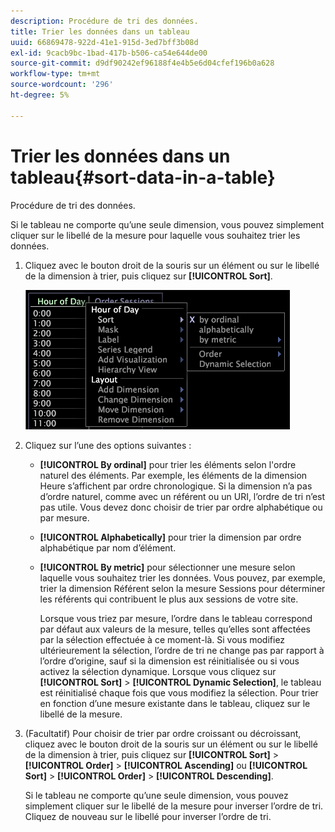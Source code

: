 ```yaml
---
description: Procédure de tri des données.
title: Trier les données dans un tableau
uuid: 66869478-922d-41e1-915d-3ed7bff3b08d
exl-id: 9cacb9bc-1bad-417b-b506-ca54e644de00
source-git-commit: d9df90242ef96188f4e4b5e6d04cfef196b0a628
workflow-type: tm+mt
source-wordcount: '296'
ht-degree: 5%

---
```


# Trier les données dans un tableau{#sort-data-in-a-table}

Procédure de tri des données.

Si le tableau ne comporte qu’une seule dimension, vous pouvez simplement cliquer sur le libellé de la mesure pour laquelle vous souhaitez trier les données.

1. Cliquez avec le bouton droit de la souris sur un élément ou sur le libellé de la dimension à trier, puis cliquez sur **[!UICONTROL Sort]**.

   ![](assets/mnu_Table_Sort.png)

1. Cliquez sur l’une des options suivantes :

   * **[!UICONTROL By ordinal]** pour trier les éléments selon l&#39;ordre naturel des éléments. Par exemple, les éléments de la dimension Heure s’affichent par ordre chronologique. Si la dimension n’a pas d’ordre naturel, comme avec un référent ou un URI, l’ordre de tri n’est pas utile. Vous devez donc choisir de trier par ordre alphabétique ou par mesure.
   * **[!UICONTROL Alphabetically]** pour trier la dimension par ordre alphabétique par nom d’élément.
   * **[!UICONTROL By metric]** pour sélectionner une mesure selon laquelle vous souhaitez trier les données. Vous pouvez, par exemple, trier la dimension Référent selon la mesure Sessions pour déterminer les référents qui contribuent le plus aux sessions de votre site.

      Lorsque vous triez par mesure, l’ordre dans le tableau correspond par défaut aux valeurs de la mesure, telles qu’elles sont affectées par la sélection effectuée à ce moment-là. Si vous modifiez ultérieurement la sélection, l’ordre de tri ne change pas par rapport à l’ordre d’origine, sauf si la dimension est réinitialisée ou si vous activez la sélection dynamique. Lorsque vous cliquez sur **[!UICONTROL Sort]** > **[!UICONTROL Dynamic Selection]**, le tableau est réinitialisé chaque fois que vous modifiez la sélection.
   Pour trier en fonction d’une mesure existante dans le tableau, cliquez sur le libellé de la mesure.

1. (Facultatif) Pour choisir de trier par ordre croissant ou décroissant, cliquez avec le bouton droit de la souris sur un élément ou sur le libellé de la dimension à trier, puis cliquez sur **[!UICONTROL Sort]** > **[!UICONTROL Order]** > **[!UICONTROL Ascending]** ou **[!UICONTROL Sort]** > **[!UICONTROL Order]** > **[!UICONTROL Descending]**.

   Si le tableau ne comporte qu’une seule dimension, vous pouvez simplement cliquer sur le libellé de la mesure pour inverser l’ordre de tri. Cliquez de nouveau sur le libellé pour inverser l’ordre de tri.
